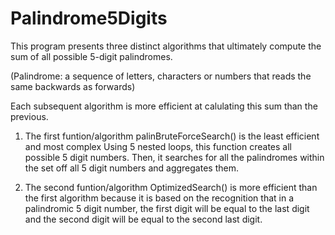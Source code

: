 # Palindrome5Digits

  This program presents three distinct algorithms that ultimately compute the sum of all possible 5-digit palindromes.
  
  (Palindrome: a sequence of letters, characters or numbers that reads the same backwards as forwards)

  Each subsequent algorithm is more efficient at calulating this sum than the previous.

  1) The first funtion/algorithm palinBruteForceSearch() is the least efficient and most complex
     Using 5 nested loops, this function creates all possible 5 digit numbers. 
     Then, it searches for all the palindromes within the set off all 5 digit numbers and aggregates them. 
  
  2) The second  funtion/algorithm OptimizedSearch() is more efficient than the first algorithm 
     because it is based on the recognition that in a palindromic 5 digit number, the first digit will be equal 
     to the last digit and the second digit will be equal to the second last digit. 
